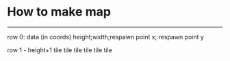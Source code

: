 # How to make map

---
row 0: data (in coords)
height;width;respawn point x; respawn point y

row 1 - height+1
tile tile tile
tile tile tile